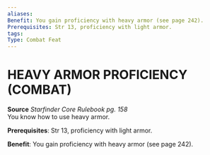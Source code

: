 ```yaml
---
aliases: 
Benefit: You gain proficiency with heavy armor (see page 242).
Prerequisites: Str 13, proficiency with light armor.
tags: 
Type: Combat Feat
---
```

# HEAVY ARMOR PROFICIENCY (COMBAT)
**Source** _Starfinder Core Rulebook pg. 158_  
You know how to use heavy armor.

**Prerequisites**: Str 13, proficiency with light armor.

**Benefit**: You gain proficiency with heavy armor (see page 242).